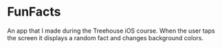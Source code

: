 # FunFacts

An app that I made during the Treehouse iOS course.
When the user taps the screen it displays a random fact and changes background colors.
